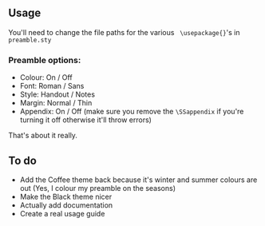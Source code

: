 ## Usage

You'll need to change the file paths for the various ``` \usepackage{}```'s in ```preamble.sty```

### Preamble options:
- Colour: On / Off
- Font: Roman / Sans
- Style: Handout / Notes
- Margin: Normal / Thin
- Appendix: On / Off (make sure you remove the ```\SSappendix``` if you're turning it off otherwise it'll throw errors)

That's about it really. 

## To do 

* Add the Coffee theme back because it's winter and summer colours are out (Yes, I colour my preamble on the seasons)
* Make the Black theme nicer
* Actually add documentation 
* Create a real usage guide
